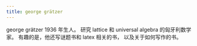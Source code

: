```yaml
---
title: george grätzer
---
```


george grätzer 1936 年生人。
研究 lattice 和 universal algebra 的匈牙利数学家。
有趣的是，他还写谜题书和 latex 相关的书，
以及关于如何写作的书。
